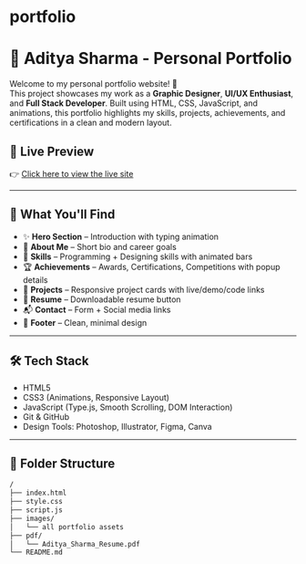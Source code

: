 # portfolio

# 💼 Aditya Sharma - Personal Portfolio

Welcome to my personal portfolio website! 👋  
This project showcases my work as a **Graphic Designer**, **UI/UX Enthusiast**, and **Full Stack Developer**. Built using HTML, CSS, JavaScript, and animations, this portfolio highlights my skills, projects, achievements, and certifications in a clean and modern layout.

## 🚀 Live Preview

👉 [Click here to view the live site](https://adityasharma016.github.io/My_Portfolio/)


---


## 🧠 What You'll Find

- ✨ **Hero Section** – Introduction with typing animation
- 🎯 **About Me** – Short bio and career goals
- 💼 **Skills** – Programming + Designing skills with animated bars
- 🏆 **Achievements** – Awards, Certifications, Competitions with popup details
- 🧩 **Projects** – Responsive project cards with live/demo/code links
- 📄 **Resume** – Downloadable resume button
- 📬 **Contact** – Form + Social media links
- 🧾 **Footer** – Clean, minimal design

---

## 🛠️ Tech Stack

- HTML5
- CSS3 (Animations, Responsive Layout)
- JavaScript (Type.js, Smooth Scrolling, DOM Interaction)
- Git & GitHub
- Design Tools: Photoshop, Illustrator, Figma, Canva

---

## 📂 Folder Structure

```bash
/
├── index.html
├── style.css
├── script.js
├── images/
│   └── all portfolio assets
├── pdf/
│   └── Aditya_Sharma_Resume.pdf
└── README.md
